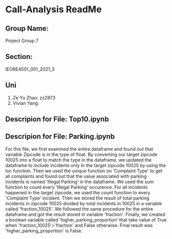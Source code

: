 # Call-Analysis ReadMe
## Group Name:
Project Group 7
## Section:
IEORE4501_001_2021_3
## Uni
1. Ze Yu Zhao: zz2873
2. Vivian Yang: 

## Descripion for File: Top10.ipynb



## Descripion for File: Parking.ipynb
For this file, we first examined the entire dataframe and found out that variable Zipcode is in the type of float. By converting our target zipcode 10025 into a float to match the type in the dataframe, we updated the dataframe to include incidents only in the target zipcode 10025 by using the loc function. Then we used the unique function on 'Complaint Type' to get all complaints and found out that the value associated with parking incidents is named 'Illegal Parking' in the dataframe. We used the sum function to count every 'Illegal Parking' occurence. For all incidents happened in the target zipcode, we used the count function to every 'Complaint Type' incident. Then we stored the result of total parking incidents in zipcode 10025 divided by total incidents in 10025 in a variable called 'fraction_10025'. We followed the same procedure for the entire dataframe and got the result stored in variable 'fraction'. Finally, we created a boolean variable called 'higher_parking_proportion' that take value of True when 'fraction_10025'>'fraction' and False otherwise. Final result was 'higher_parking_proportion' is False.
